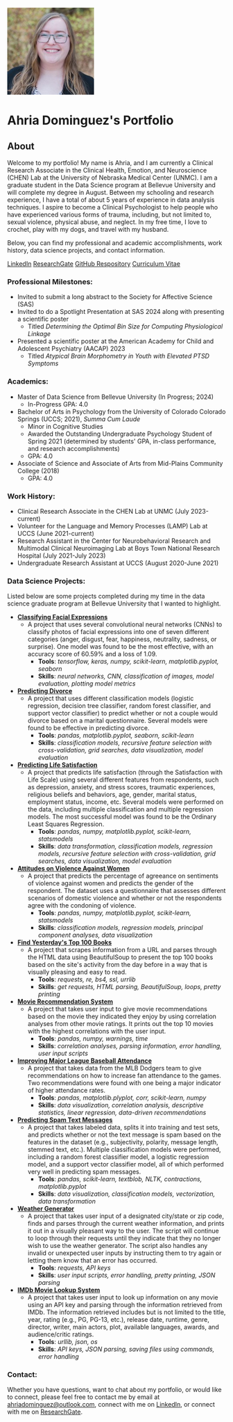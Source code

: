 ![Headshot showing Ahria Dominguez smiling in front of a tree](/assets/UpdatedHeadshot.jpeg)

# Ahria Dominguez's Portfolio

## About
Welcome to my portfolio! My name is Ahria, and I am currently a Clinical Research Associate in the Clinical Health, Emotion, and Neuroscience (CHEN) Lab at the University of Nebraska Medical Center (UNMC). I am a graduate student in the Data Science program at Bellevue University and will complete my degree in August. Between my schooling and research experience, I have a total of about 5 years of experience in data analysis techniques. I aspire to become a Clinical Psychologist to help people who have experienced various forms of trauma, including, but not limited to, sexual violence, physical abuse, and neglect. 
In my free time, I love to crochet, play with my dogs, and travel with my husband. 

Below, you can find my professional and academic accomplishments, work history, data science projects, and contact information.

[LinkedIn](https://www.linkedin.com/in/ahria-dominguez-922a16211/)     [ResearchGate](https://www.researchgate.net/profile/Ahria-Dominguez)     [GitHub Respository](https://github.com/ahriadominguez/ahriadominguez.github.io)     [Curriculum Vitae](https://github.com/ahriadominguez/ahriadominguez.github.io/blob/main/Dominguez_CV.pdf)

### Professional Milestones:
- Invited to submit a long abstract to the Society for Affective Science (SAS)
- Invited to do a Spotlight Presentation at SAS 2024 along with presenting a scientific poster
  - Titled _Determining the Optimal Bin Size for Computing Physiological Linkage_
- Presented a scientific poster at the American Academy for Child and Adolescent Psychiatry (AACAP) 2023
  - Titled _Atypical Brain Morphometry in Youth with Elevated PTSD Symptoms_

### Academics:
- Master of Data Science from Bellevue University (In Progress; 2024)
  - In-Progress GPA: 4.0
- Bachelor of Arts in Psychology from the University of Colorado Colorado Springs (UCCS; 2021), _Summa Cum Laude_
  - Minor in Cognitive Studies
  - Awarded the Outstanding Undergraduate Psychology Student of Spring 2021 (determined by students' GPA, in-class performance, and research accomplishments)
  - GPA: 4.0
- Associate of Science and Associate of Arts from Mid-Plains Community College (2018)
  - GPA: 4.0

### Work History:
- Clinical Research Associate in the CHEN Lab at UNMC (July 2023-current)
- Volunteer for the Language and Memory Processes (LAMP) Lab at UCCS (June 2021-current)
- Research Assistant in the Center for Neurobehavioral Research and Multimodal Clinical Neuroimaging Lab at Boys Town National Research Hospital (July 2021-July 2023)
- Undergraduate Research Assistant at UCCS (August 2020-June 2021)

### Data Science Projects:
Listed below are some projects completed during my time in the data science graduate program at Bellevue University that I wanted to highlight.

- __[Classifying Facial Expressions](https://github.com/ahriadominguez/ahriadominguez.github.io/tree/main/Classifying%20Facial%20Expressions)__
  - A project that uses several convolutional neural networks (CNNs) to classify photos of facial expressions into one of seven different categories (anger, disgust, fear, happiness, neutrality, sadness, or surprise). One model was found to be the most effective, with an accuracy score of 60.59% and a loss of 1.09.
    - __Tools__: _tensorflow, keras, numpy, scikit-learn, matplotlib.pyplot, seaborn_
    - __Skills__: _neural networks, CNN, classification of images, model evaluation, plotting model metrics_
- __[Predicting Divorce](https://github.com/ahriadominguez/ahriadominguez.github.io/tree/main/Predicting%20Divorce)__
  - A project that uses different classification models (logistic regression, decision tree classifier, random forest classifier, and support vector classifier) to predict whether or not a couple would divorce based on a marital questionnaire. Several models were found to be effective in predicting divorce.
    - __Tools__: _pandas, matplotlib.pyplot, seaborn, scikit-learn_
    - __Skills__: _classification models, recursive feature selection with cross-validation, grid searches, data visualization, model evaluation_
- __[Predicting Life Satisfaction](https://github.com/ahriadominguez/ahriadominguez.github.io/tree/main/Predicting%20Life%20Satisfaction)__
  - A project that predicts life satisfaction (through the Satisfaction with Life Scale) using several different features from respondents, such as depression, anxiety, and stress scores, traumatic experiences, religious beliefs and behaviors, age, gender, marital status, employment status, income, etc. Several models were performed on the data, including multiple classification and multiple regression models. The most successful model was found to be the Ordinary Least Squares Regression.
    - __Tools__: _pandas, numpy, matplotlib.pyplot, scikit-learn, statsmodels_
    - __Skills__: _data transformation, classification models, regression models, recursive feature selection with cross-validation, grid searches, data visualization, model evaluation_
- __[Attitudes on Violence Against Women](https://github.com/ahriadominguez/ahriadominguez.github.io/tree/main/Beliefs%20about%20Violence%20Against%20Women)__
  - A project that predicts the percentage of agreeance on sentiments of violence against women and predicts the gender of the respondent. The dataset uses a questionnaire that assesses different scenarios of domestic violence and whether or not the respondents agree with the condoning of violence.
    - __Tools__: _pandas, numpy, matplotlib.pyplot, scikit-learn, statsmodels_
    - __Skills__: _classification models, regression models, principal component analyses, data visualization_
- __[Find Yesterday's Top 100 Books](https://github.com/ahriadominguez/ahriadominguez.github.io/tree/main/Top%20100%20Books%20of%20the%20Day)__
  - A project that scrapes information from a URL and parses through the HTML data using BeautifulSoup to present the top 100 books based on the site's activity from the day before in a way that is visually pleasing and easy to read.
    - __Tools__: _requests, re, bs4, ssl, urrlib_
    - __Skills__: _get requests, HTML parsing, BeautifulSoup, loops, pretty printing_
- __[Movie Recommendation System](https://github.com/ahriadominguez/ahriadominguez.github.io/tree/main/Movie%20Recommendation%20System)__
  - A project that takes user input to give movie recommendations based on the movie they indicated they enjoy by using correlation analyses from other movie ratings. It prints out the top 10 movies with the highest correlations with the user input.
    - __Tools__: _pandas, numpy, warnings, time_
    - __Skills__: _correlation analyses, parsing information, error handling, user input scripts_ 
- __[Improving Major League Baseball Attendance](https://github.com/ahriadominguez/ahriadominguez.github.io/tree/main/MLB%20Attendance)__
  - A project that takes data from the MLB Dodgers team to give recommendations on how to increase fan attendance to the games. Two recommendations were found with one being a major indicator of higher attendance rates.
    - __Tools__: _pandas, matplotlib.plyplot, corr, scikit-learn, numpy_
    - __Skills__: _data visualization, correlation analysis, descriptive statistics, linear regression, data-driven recommendations_
- __[Predicting Spam Text Messages](https://github.com/ahriadominguez/ahriadominguez.github.io/tree/main/Predicting%20Spam%20Messages)__
  - A project that takes labeled data, splits it into training and test sets, and predicts whether or not the text message is spam based on the features in the dataset (e.g., subjectivity, polarity, message length, stemmed text, etc.). Multiple classification models were performed, including a random forest classifier model, a logistic regression model, and a support vector classifier model, all of which performed very well in predicting spam messages.
    - __Tools__: _pandas, scikit-learn, textblob, NLTK, contractions, matplotlib.pyplot_
    - __Skills__: _data visualization, classification models, vectorization, data transformation_
- __[Weather Generator](https://github.com/ahriadominguez/ahriadominguez.github.io/tree/main/Weather%20Generator)__
  - A project that takes user input of a designated city/state or zip code, finds and parses through the current weather information, and prints it out in a visually pleasant way to the user. The script will continue to loop through their requests until they indicate that they no longer wish to use the weather generator. The script also handles any invalid or unexpected user inputs by instructing them to try again or letting them know that an error has occurred.
    - __Tools__: _requests, API keys_
    - __Skills__: _user input scripts, error handling, pretty printing, JSON parsing_
- __[IMDb Movie Lookup System](https://github.com/ahriadominguez/ahriadominguez.github.io/tree/main/IMDB%20Movie%20Lookup)__
  - A project that takes user input to look up information on any movie using an API key and parsing through the information retrieved from IMDb. The information retrieved includes but is not limited to the title, year, rating (e.g., PG, PG-13, etc.), release date, runtime, genre, director, writer, main actors, plot, available languages, awards, and audience/critic ratings.
    - __Tools__: _urllib, json, os_
    - __Skills__: _API keys, JSON parsing, saving files using commands, error handling_

### Contact:
Whether you have questions, want to chat about my portfolio, or would like to connect, please feel free to contact me by email at [ahriadominguez@outlook.com](mailto:ahriadominguez@outlook.com), connect with me on [LinkedIn](https://www.linkedin.com/in/ahria-dominguez-922a16211/), or connect with me on [ResearchGate](https://www.researchgate.net/profile/Ahria-Dominguez).
